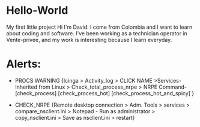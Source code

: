 # Hello-World
My first little project
Hi I'm David. I come from Colombia and I want to learn about coding and software. I've been working as a technician operator in Vente-privee, and my work is interesting because I learn everyday.

# Alerts:
- PROCS WARNING {Icinga > Activity_log > CLICK NAME >Services-Inherited from Linux > Check_total_process_nrpe > NRPE Command- [check_process]                                                                                                                    [check_process_hot]                                                                                                                            [check_process_hot_and_spicy] }

- CHECK_NRPE {Remote desktop connection > Adm. Tools > services > compare_nsclient.ini  > Notepad - Run as administrator > copy_nsclient.ini > Save as nsclient.ini > restart}
                                                                                                                                                  
